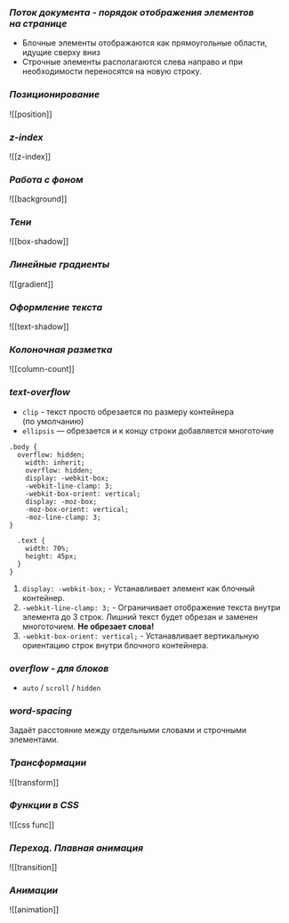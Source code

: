 ### _Поток документа - порядок отображения элементов на странице_

- Блочные элементы отображаются как прямоугольные области, идущие сверху вниз
- Строчные элементы располагаются слева направо и при необходимости переносятся на новую строку.

### _Позиционирование_

![[position]]

### *z-index*

![[z-index]]

### _Работа с фоном_

![[background]]

### _Тени_

![[box-shadow]]

### _Линейные градиенты_

![[gradient]]

### _Оформление текста_

![[text-shadow]]

### _Колоночная разметка_

![[column-count]]

### _text-overflow_

- `clip` - текст просто обрезается по размеру контейнера (по умолчанию)
- `ellipsis` — обрезается и к концу строки добавляется многоточие

```
.body {
  overflow: hidden;
	width: inherit;
	overflow: hidden;
	display: -webkit-box;
	-webkit-line-clamp: 3;
	-webkit-box-orient: vertical;
	display: -moz-box;
	-moz-box-orient: vertical;
	-moz-line-clamp: 3;
}

  .text {
    width: 70%;
    height: 45px;
  }
}
```

1. `display: -webkit-box;` -  Устанавливает элемент как блочный контейнер.
2. `-webkit-line-clamp: 3;` - Ограничивает отображение текста внутри элемента до 3 строк. Лишний текст будет обрезан и заменен многоточием. **Не обрезает слова!**
3. `-webkit-box-orient: vertical;` - Устанавливает вертикальную ориентацию строк внутри блочного контейнера.

### _overflow - для блоков_

- `auto` / `scroll` / `hidden`

### _word-spacing_

Задаёт расстояние между отдельными словами и строчными элементами.

### *Трансформации*

![[transform]]

### *Функции в CSS*

![[css func]]

### *Переход. Плавная анимация*

![[transition]]

### *Анимации*

![[animation]]
